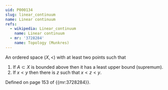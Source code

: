 ```yaml
---
uid: P000134
slug: linear_continuum
name: Linear continuum
refs:
  - wikipedia: Linear_continuum
    name: Linear continuum
  - mr: '3728284'
    name: Topology (Munkres)
---
```


An ordered space $(X, <)$ with at least two points such that
1. If $A\subset X$ is bounded above then it has a least upper bound (supremum).
2. If $x<y$ then there is $z$ such that $x<z<y$.

Defined on page 153 of {{mr:3728284}}.
